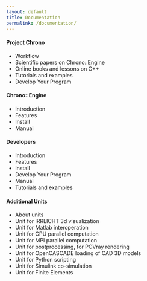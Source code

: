 ```yaml
---
layout: default
title: Documentation
permalink: /documentation/
---
```


<div class="row">
<h4> Project Chrono</h4>
<div class="col-md-6">
<div class="well">

<ul>
<li>Workflow</li>
<li>Scientific papers on Chrono::Engine</li>
<li>Online books and lessons on C++</li>
<li>Tutorials and examples</li>
<li>Develop Your Program</li>
</ul>
</div>
</div>
</div>


<div class="row">
<h4> Chrono::Engine</h4>
<div class="col-md-3">

<div class="well">

<ul>
<li>Introduction</li>
<li>Features</li>
<li>Install</li>

<li>Manual</li>

</ul>
</div>
</div>
<div class="col-md-3">
<div class="well">
<h4> Developers</h4>
<ul>
<li>Introduction</li>
<li>Features</li>
<li>Install</li>
<li>Develop Your Program</li>
<li>Manual</li>
<li>Tutorials and examples</li>
</ul>
</div>
</div>
<div class="col-md-3">
<div class="well">
<h4> Additional Units</h4>
<ul>
    <li>About units</li>
    <li>Unit for IRRLICHT 3d visualization</li>
    <li>Unit for Matlab interoperation</li>
    <li>Unit for GPU parallel computation</li>
    <li>Unit for MPI parallel computation</li>
    <li>Unit for postprocessing, for POVray rendering</li>
    <li>Unit for OpenCASCADE loading of CAD 3D models</li>
    <li>Unit for Python scripting</li>
    <li>Unit for Simulink co-simulation</li>
    <li>Unit for Finite Elements </li>
</ul>
</div>


</div>
</div>